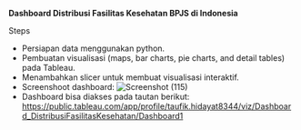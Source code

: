 **Dashboard Distribusi Fasilitas Kesehatan BPJS di Indonesia**


Steps
- Persiapan data menggunakan python.
- Pembuatan visualisasi (maps, bar charts, pie charts, and detail tables) pada Tableau.
- Menambahkan slicer untuk membuat visualisasi interaktif.
- Screenshoot dashboard:
![Screenshot (115)](https://github.com/user-attachments/assets/58870a8f-2cec-4f33-b375-3e149dfc0b30)
- Dashboard bisa diakses pada tautan berikut: https://public.tableau.com/app/profile/taufik.hidayat8344/viz/Dashboard_DistribusiFasilitasKesehatan/Dashboard1
